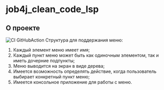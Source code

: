 # job4j_clean_code_lsp
## О проекте
![CI GitHubAction](https://github.com/peterarsentev/job4j_tracker/actions/workflows/maven.yml/badge.svg)
Структура для поддержания меню:
1) Каждый элемент меню имеет имя;
2) Каждый пункт меню может быть как одиночным элементом, так и иметь дочерние подпункты;
3) Меню выводится на экран в виде дерева;
4) Имеется возможность определять действие, когда пользователь выбирает конкретный пункт меню;
5) Имеется консольное приложение для работы с меню. 